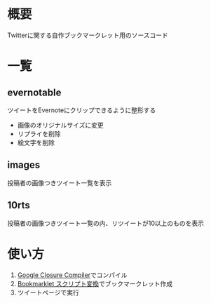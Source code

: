 # 概要
Twitterに関する自作ブックマークレット用のソースコード

# 一覧
## evernotable
ツイートをEvernoteにクリップできるように整形する
- 画像のオリジナルサイズに変更
- リプライを削除
- 絵文字を削除

## images
投稿者の画像つきツイート一覧を表示

## 10rts
投稿者の画像つきツイート一覧の内、リツイートが10以上のものを表示

# 使い方
1. [Google Closure Compiler](https://closure-compiler.appspot.com/home)でコンパイル
2. [Bookmarklet スクリプト変換](https://ytyng.github.io/bookmarklet-script-compress/)でブックマークレット作成
3. ツイートページで実行
